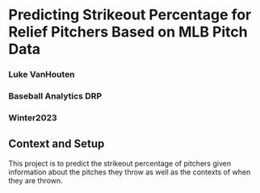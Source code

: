 # Predicting Strikeout Percentage for Relief Pitchers Based on MLB Pitch Data


### Luke VanHouten
### Baseball Analytics DRP 
### Winter2023

## Context and Setup
This project is to predict the strikeout percentage of pitchers given information about the pitches they throw as well as the contexts of when they are thrown.